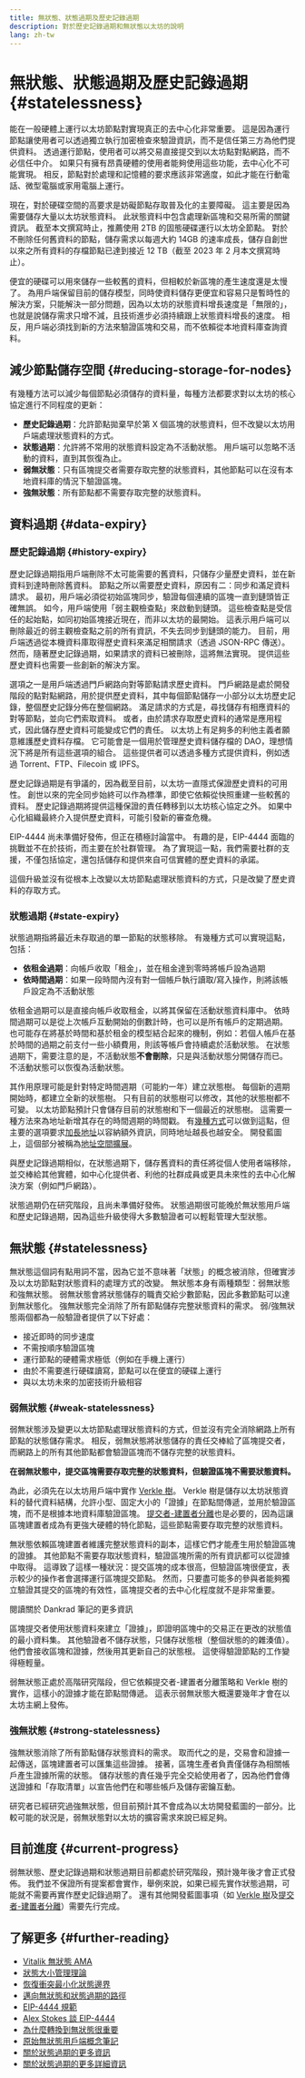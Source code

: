 ```yaml
---
title: 無狀態、狀態過期及歷史記錄過期
description: 對於歷史記錄過期和無狀態以太坊的說明
lang: zh-tw
---
```


# 無狀態、狀態過期及歷史記錄過期 {#statelessness}

能在一般硬體上運行以太坊節點對實現真正的去中心化非常重要。 這是因為運行節點讓使用者可以透過獨立執行加密檢查來驗證資訊，而不是信任第三方為他們提供資料。 透過運行節點，使用者可以將交易直接提交到以太坊點對點網路，而不必信任中介。 如果只有擁有昂貴硬體的使用者能夠使用這些功能，去中心化不可能實現。 相反，節點對於處理和記憶體的要求應該非常適度，如此才能在行動電話、微型電腦或家用電腦上運行。

現在，對於硬碟空間的高要求是妨礙節點存取普及化的主要障礙。 這主要是因為需要儲存大量以太坊狀態資料。 此狀態資料中包含處理新區塊和交易所需的關鍵資訊。 截至本文撰寫時止，推薦使用 2TB 的固態硬碟運行以太坊全節點。 對於不刪除任何舊資料的節點，儲存需求以每週大約 14GB 的速率成長，儲存自創世以來之所有資料的存檔節點已達到接近 12 TB（截至 2023 年 2 月本文撰寫時止）。

便宜的硬碟可以用來儲存一些較舊的資料，但相較於新區塊的產生速度還是太慢了。 為用戶端保留目前的儲存模型，同時使資料儲存更便宜和容易只是暫時性的解決方案，只能解決一部分問題，因為以太坊的狀態資料增長速度是「無限的」，也就是說儲存需求只增不減，且技術進步必須持續跟上狀態資料增長的速度。 相反，用戶端必須找到新的方法來驗證區塊和交易，而不依賴從本地資料庫查詢資料。

## 減少節點儲存空間 {#reducing-storage-for-nodes}

有幾種方法可以減少每個節點必須儲存的資料量，每種方法都要求對以太坊的核心協定進行不同程度的更新：

- **歷史記錄過期**：允許節點拋棄早於第 X 個區塊的狀態資料，但不改變以太坊用戶端處理狀態資料的方式。
- **狀態過期**：允許將不常用的狀態資料設定為不活動狀態。 用戶端可以忽略不活動的資料，直到其恢復為止。
- **弱無狀態**：只有區塊提交者需要存取完整的狀態資料，其他節點可以在沒有本地資料庫的情況下驗證區塊。
- **強無狀態**：所有節點都不需要存取完整的狀態資料。

## 資料過期 {#data-expiry}

### 歷史記錄過期 {#history-expiry}

歷史記錄過期指用戶端刪除不太可能需要的舊資料，只儲存少量歷史資料，並在新資料到達時刪除舊資料。 節點之所以需要歷史資料，原因有二：同步和滿足資料請求。 最初，用戶端必須從初始區塊同步，驗證每個連續的區塊一直到鏈頭皆正確無誤。 如今，用戶端使用「弱主觀檢查點」來啟動到鏈頭。 這些檢查點是受信任的起始點，如同初始區塊接近現在，而非以太坊的最開始。 這表示用戶端可以刪除最近的弱主觀檢查點之前的所有資訊，不失去同步到鏈頭的能力。 目前，用戶端透過從本機資料庫取得歷史資料來滿足相關請求（透過 JSON-RPC 傳送）。 然而，隨著歷史記錄過期，如果請求的資料已被刪除，這將無法實現。 提供這些歷史資料也需要一些創新的解決方案。

選項之一是用戶端透過門戶網路向對等節點請求歷史資料。 門戶網路是處於開發階段的點對點網路，用於提供歷史資料，其中每個節點儲存一小部分以太坊歷史記錄，整個歷史記錄分佈在整個網路。 滿足請求的方式是，尋找儲存有相應資料的對等節點，並向它們索取資料。 或者，由於請求存取歷史資料的通常是應用程式，因此儲存歷史資料可能變成它們的責任。 以太坊上有足夠多的利他主義者願意維護歷史資料存檔。 它可能會是一個用於管理歷史資料儲存檔的 DAO，理想情況下將是所有這些選項的組合。 這些提供者可以透過多種方式提供資料，例如透過 Torrent、FTP、Filecoin 或 IPFS。

歷史記錄過期是有爭議的，因為截至目前，以太坊一直隱式保證歷史資料的可用性。 創世以來的完全同步始終可以作為標準，即使它依賴從快照重建一些較舊的資料。 歷史記錄過期將提供這種保證的責任轉移到以太坊核心協定之外。 如果中心化組織最終介入提供歷史資料，可能引發新的審查危機。

EIP-4444 尚未準備好發佈，但正在積極討論當中。 有趣的是，EIP-4444 面臨的挑戰並不在於技術，而主要在於社群管理。 為了實現這一點，我們需要社群的支援，不僅包括協定，還包括儲存和提供來自可信實體的歷史資料的承諾。

這個升級並沒有從根本上改變以太坊節點處理狀態資料的方式，只是改變了歷史資料的存取方式。

### 狀態過期 {#state-expiry}

狀態過期指將最近未存取過的單一節點的狀態移除。 有幾種方式可以實現這點，包括：

- **依租金過期**：向帳戶收取「租金」，並在租金達到零時將帳戶設為過期
- **依時間過期**：如果一段時間內沒有對一個帳戶執行讀取/寫入操作，則將該帳戶設定為不活動狀態

依租金過期可以是直接向帳戶收取租金，以將其保留在活動狀態資料庫中。 依時間過期可以是從上次帳戶互動開始的倒數計時，也可以是所有帳戶的定期過期。 也可能存在將基於時間和基於租金的模型結合起來的機制，例如：若個人帳戶在基於時間的過期之前支付一些小額費用，則該等帳戶會持續處於活動狀態。 在狀態過期下，需要注意的是，不活動狀態**不會刪除**，只是與活動狀態分開儲存而已。 不活動狀態可以恢復為活動狀態。

其作用原理可能是針對特定時間週期（可能約一年）建立狀態樹。 每個新的週期開始時，都建立全新的狀態樹。 只有目前的狀態樹可以修改，其他的狀態樹都不可變。 以太坊節點預計只會儲存目前的狀態樹和下一個最近的狀態樹。 這需要一種方法來為地址新增其存在的時間週期的時間戳。 有[幾種方式](https://ethereum-magicians.org/t/types-of-resurrection-metadata-in-state-expiry/6607)可以做到這點，但主要的選項要求[加長地址](https://ethereum-magicians.org/t/increasing-address-size-from-20-to-32-bytes/5485)以容納額外資訊，同時地址越長也越安全。 開發藍圖上，這個部分被稱為[地址空間擴展](https://ethereum-magicians.org/t/increasing-address-size-from-20-to-32-bytes/5485)。

與歷史記錄過期相似，在狀態過期下，儲存舊資料的責任將從個人使用者端移除，並交棒給其他實體，如中心化提供者、利他的社群成員或更具未來性的去中心化解決方案（例如門戶網路）。

狀態過期仍在研究階段，且尚未準備好發佈。 狀態過期很可能晚於無狀態用戶端和歷史記錄過期，因為這些升級使得大多數驗證者可以輕鬆管理大型狀態。

## 無狀態 {#statelessness}

無狀態這個詞有點用詞不當，因為它並不意味著「狀態」的概念被消除，但確實涉及以太坊節點對狀態資料的處理方式的改變。 無狀態本身有兩種類型：弱無狀態和強無狀態。 弱無狀態會將狀態儲存的職責交給少數節點，因此多數節點可以達到無狀態化。 強無狀態完全消除了所有節點儲存完整狀態資料的需求。 弱/強無狀態兩個都為一般驗證者提供了以下好處：

- 接近即時的同步速度
- 不需按順序驗證區塊
- 運行節點的硬體需求極低（例如在手機上運行）
- 由於不需要進行硬碟讀寫，節點可以在便宜的硬碟上運行
- 與以太坊未來的加密技術升級相容

### 弱無狀態 {#weak-statelessness}

弱無狀態涉及變更以太坊節點處理狀態資料的方式，但並沒有完全消除網路上所有節點的狀態儲存需求。 相反，弱無狀態將狀態儲存的責任交棒給了區塊提交者，而網路上的所有其他節點都會驗證區塊而不儲存完整的狀態資料。

**在弱無狀態中，提交區塊需要存取完整的狀態資料，但驗證區塊不需要狀態資料。**

為此，必須先在以太坊用戶端中實作 [Verkle 樹](/roadmap/verkle-trees)。 Verkle 樹是儲存以太坊狀態資料的替代資料結構，允許小型、固定大小的「證據」在節點間傳遞，並用於驗證區塊，而不是根據本地資料庫驗證區塊。 [提交者-建置者分離](/roadmap/pbs/)也是必要的，因為這讓區塊建置者成為有更強大硬體的特化節點，這些節點需要存取完整的狀態資料。

<ExpandableCard title="為什麼依賴少數區塊提交者是沒問題的？" eventCategory="/roadmap/statelessness" eventName="clicked why is it OK to rely on fewer block proposers?">

無狀態依賴區塊建置者維護完整狀態資料的副本，這樣它們才能產生用於驗證區塊的證據。 其他節點不需要存取狀態資料，驗證區塊所需的所有資訊都可以從證據中取得。 這導致了這樣一種狀況：提交區塊的成本很高，但驗證區塊很便宜，表示較少的操作者會選擇運行區塊提交節點。 然而，只要盡可能多的參與者能夠獨立驗證其提交的區塊的有效性，區塊提交者的去中心化程度就不是非常重要。

<ButtonLink variant="outline-color" to="https://notes.ethereum.org/WUUUXBKWQXORxpFMlLWy-w#So-why-is-it-ok-to-have-expensive-proposers">閱讀關於 Dankrad 筆記的更多資訊</ButtonLink>
</ExpandableCard>

區塊提交者使用狀態資料來建立「證據」，即證明區塊中的交易正在更改的狀態值的最小資料集。 其他驗證者不儲存狀態，只儲存狀態根（整個狀態的的雜湊值）。 他們會接收區塊和證據，然後用其更新自己的狀態根。 這使得驗證節點的工作變得極輕量。

弱無狀態正處於高階研究階段，但它依賴提交者-建置者分離策略和 Verkle 樹的實作，這樣小的證據才能在節點間傳遞。 這表示弱無狀態大概還要幾年才會在以太坊主網上發佈。

### 強無狀態 {#strong-statelessness}

強無狀態消除了所有節點儲存狀態資料的需求。 取而代之的是，交易會和證據一起傳送，區塊建置者可以匯集這些證據。 接著，區塊生產者負責僅儲存為相關帳戶產生證據所需的狀態。 儲存狀態的責任幾乎完全交給使用者了，因為他們會傳送證據和「存取清單」以宣告他們在和哪些帳戶及儲存密鑰互動。

研究者已經研究過強無狀態，但目前預計其不會成為以太坊開發藍圖的一部分。比較可能的狀況是，弱無狀態對以太坊的擴容需求來說已經足夠。

## 目前進度 {#current-progress}

弱無狀態、歷史記錄過期和狀態過期目前都處於研究階段，預計幾年後才會正式發佈。 我們並不保證所有提案都會實作，舉例來說，如果已經先實作狀態過期，可能就不需要再實作歷史記錄過期了。 還有其他開發藍圖事項（如 [Verkle 樹](/roadmap/verkle-trees)及[提交者-建置者分離](/roadmap/pbs)）需要先行完成。

## 了解更多 {#further-reading}

- [Vitalik 無狀態 AMA](https://www.reddit.com/r/ethereum/comments/o9s15i/impromptu_technical_ama_on_statelessness_and/)
- [狀態大小管理理論](https://hackmd.io/@vbuterin/state_size_management)
- [恢復衝突最小化狀態邊界](https://ethresear.ch/t/resurrection-conflict-minimized-state-bounding-take-2/8739)
- [邁向無狀態和狀態過期的路徑](https://hackmd.io/@vbuterin/state_expiry_paths)
- [EIP-4444 規範](https://eips.ethereum.org/EIPS/eip-4444)
- [Alex Stokes 談 EIP-4444](https://youtu.be/SfDC_qUZaos)
- [為什麼轉換到無狀態很重要](https://dankradfeist.de/ethereum/2021/02/14/why-stateless.html)
- [原始無狀態用戶端概念筆記](https://ethresear.ch/t/the-stateless-client-concept/172)
- [關於狀態過期的更多資訊](https://hackmd.io/@vbuterin/state_size_management#A-more-moderate-solution-state-expiry)
- [關於狀態過期的更多詳細資訊](https://hackmd.io/@vbuterin/state_expiry_paths#Option-2-per-epoch-state-expiry)
